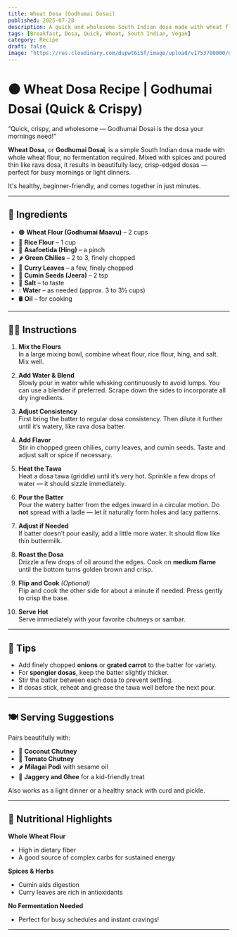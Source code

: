 ```yaml
---
title: Wheat Dosa (Godhumai Dosai)  
published: 2025-07-28  
description: A quick and wholesome South Indian dosa made with wheat flour — no fermentation needed! Crispy, lacy, and perfect for breakfast or dinner.  
tags: [Breakfast, Dosa, Quick, Wheat, South Indian, Vegan]  
category: Recipe  
draft: false  
image: "https://res.cloudinary.com/dupwt6i5f/image/upload/v1753700000/godhumai_dosa_sample.jpg"  
---
```


# 🟤 Wheat Dosa Recipe | Godhumai Dosai (Quick & Crispy)

“Quick, crispy, and wholesome — Godhumai Dosai is the dosa your mornings need!”

**Wheat Dosa**, or **Godhumai Dosai**, is a simple South Indian dosa made with whole wheat flour, no fermentation required. Mixed with spices and poured thin like rava dosa, it results in beautifully lacy, crisp-edged dosas — perfect for busy mornings or light dinners.

It's healthy, beginner-friendly, and comes together in just minutes.

---

## 🛒 Ingredients

- 🟤 **Wheat Flour (Godhumai Maavu)** – 2 cups  
- 🍚 **Rice Flour** – 1 cup  
- 🔸 **Asafoetida (Hing)** – a pinch  
- 🌶️ **Green Chilies** – 2 to 3, finely chopped  
- 🌿 **Curry Leaves** – a few, finely chopped  
- 🥄 **Cumin Seeds (Jeera)** – 2 tsp  
- 🧂 **Salt** – to taste  
- 💧 **Water** – as needed (approx. 3 to 3½ cups)  
- 🛢️ **Oil** – for cooking  

---

## 👩‍🍳 Instructions

1. **Mix the Flours**  
   In a large mixing bowl, combine wheat flour, rice flour, hing, and salt. Mix well.

2. **Add Water & Blend**  
   Slowly pour in water while whisking continuously to avoid lumps. You can use a blender if preferred. Scrape down the sides to incorporate all dry ingredients.

3. **Adjust Consistency**  
   First bring the batter to regular dosa consistency. Then dilute it further until it’s watery, like rava dosa batter.

4. **Add Flavor**  
   Stir in chopped green chilies, curry leaves, and cumin seeds. Taste and adjust salt or spice if necessary.

5. **Heat the Tawa**  
   Heat a dosa tawa (griddle) until it’s very hot. Sprinkle a few drops of water — it should sizzle immediately.

6. **Pour the Batter**  
   Pour the watery batter from the edges inward in a circular motion. Do **not** spread with a ladle — let it naturally form holes and lacy patterns.

7. **Adjust if Needed**  
   If batter doesn’t pour easily, add a little more water. It should flow like thin buttermilk.

8. **Roast the Dosa**  
   Drizzle a few drops of oil around the edges. Cook on **medium flame** until the bottom turns golden brown and crisp.

9. **Flip and Cook** *(Optional)*  
   Flip and cook the other side for about a minute if needed. Press gently to crisp the base.

10. **Serve Hot**  
   Serve immediately with your favorite chutneys or sambar.

---

## 🌟 Tips

- Add finely chopped **onions** or **grated carrot** to the batter for variety.  
- For **spongier dosas**, keep the batter slightly thicker.  
- Stir the batter between each dosa to prevent settling.  
- If dosas stick, reheat and grease the tawa well before the next pour.

---

## 🍽️ Serving Suggestions

Pairs beautifully with:

- 🥥 **Coconut Chutney**  
- 🍅 **Tomato Chutney**  
- 🌶️ **Milagai Podi** with sesame oil  
- 🍯 **Jaggery and Ghee** for a kid-friendly treat  

Also works as a light dinner or a healthy snack with curd and pickle.

---

## 🥦 Nutritional Highlights

**Whole Wheat Flour**  
- High in dietary fiber  
- A good source of complex carbs for sustained energy

**Spices & Herbs**  
- Cumin aids digestion  
- Curry leaves are rich in antioxidants

**No Fermentation Needed**  
- Perfect for busy schedules and instant cravings!

---
